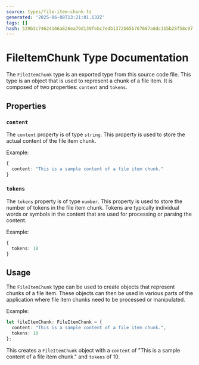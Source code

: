 ```yaml
---
source: types/file-item-chunk.ts
generated: '2025-06-08T13:21:01.632Z'
tags: []
hash: 539b3c74624166a826ea79d139febc7edb1372b65b767687a8dc3bbb28f58c97
---
```

# FileItemChunk Type Documentation

The `FileItemChunk` type is an exported type from this source code file. This type is an object that is used to represent a chunk of a file item. It is composed of two properties: `content` and `tokens`.

## Properties

### `content`

The `content` property is of type `string`. This property is used to store the actual content of the file item chunk. 

Example:

```typescript
{
  content: "This is a sample content of a file item chunk."
}
```

### `tokens`

The `tokens` property is of type `number`. This property is used to store the number of tokens in the file item chunk. Tokens are typically individual words or symbols in the content that are used for processing or parsing the content.

Example:

```typescript
{
  tokens: 10
}
```

## Usage

The `FileItemChunk` type can be used to create objects that represent chunks of a file item. These objects can then be used in various parts of the application where file item chunks need to be processed or manipulated.

Example:

```typescript
let fileItemChunk: FileItemChunk = {
  content: "This is a sample content of a file item chunk.",
  tokens: 10
};
```

This creates a `FileItemChunk` object with a `content` of "This is a sample content of a file item chunk." and `tokens` of 10.
